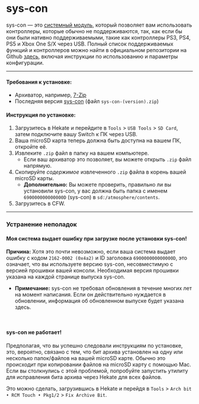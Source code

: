 # sys-con

sys-con — это [системный модуль](index.md#terminologies), который позволяет вам использовать контроллеры, которые обычно не поддерживаются, так, как если бы они были нативно поддерживаемыми, такие как контроллеры PS3, PS4, PS5 и Xbox One S/X через USB. Полный список поддерживаемых функций и контроллеров можно найти в официальном репозитории на Github [здесь](https://github.com/cathery/sys-con), включая инструкции по использованию и параметры конфигурации.

-----

#### Требования к установке:
- Архиватор, например, [7-Zip](https://www.7-zip.org/)
- Последняя версия [sys-con](https://github.com/cathery/sys-con/releases) (файл `sys-con-(version).zip`)

#### Инструкция по установке:
1. Загрузитесь в Hekate и перейдите в `Tools` > `USB Tools` > `SD Card`, затем подключите вашу Switch к ПК через USB.
2. Ваша microSD карта теперь должна быть доступна на вашем ПК, откройте её.
3. Извлеките `.zip` файл в папку на вашем компьютере.
    - Если ваш архиватор это позволяет, вы можете открыть `.zip` файл напрямую.
4. Скопируйте *содержимое* извлеченного `.zip` файла в корень вашей microSD карты.
    - **Дополнительно:** Вы можете проверить, правильно ли вы установили sys-con, у вас должна быть папка с именем `690000000000000D` (sys-con) в `sd:/atmosphere/contents`.
5. Загрузитесь в CFW.

-----

### **Устранение неполадок**
#### **Моя система выдает ошибку при загрузке после установки sys-con!**

**Причина:** Хотя это почти невозможно, если ваша система выдает ошибку с кодом `2162-0002 (0x4a2)` и ID заголовка `690000000000000D`, это означает, что вы используете версию sys-con, несовместимую с версией прошивки вашей консоли. Необходимая версия прошивки указана на каждой странице выпуска sys-con.

- **Примечание:** sys-con не требовал обновления в течение многих лет на момент написания. Если он действительно нуждается в обновлении, информация об обновленном выпуске будет указана здесь.

&nbsp;

#### **sys-con не работает!**

Предполагая, что вы успешно следовали инструкциям по установке, это, вероятно, связано с тем, что бит архива установлен на одну или несколько папок/файлов на вашей microSD карте. Обычно это происходит при копировании файлов на microSD карту с помощью Mac. Если вы столкнулись с этой проблемой, попробуйте запустить утилиту для исправления бита архива через Hekate для всех файлов.

Это можно сделать, загрузившись в Hekate и перейдя в `Tools` > `Arch bit • RCM Touch • Pkg1/2` > `Fix Archive Bit`.

